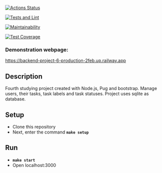 [![Actions Status](https://github.com/Blazelip/backend-project-6/workflows/hexlet-check/badge.svg)](https://github.com/Blazelip/backend-project-6/actions)

[![Tests and Lint](https://github.com/Blazelip/backend-project-6/actions/workflows/nodejs.yml/badge.svg)](https://github.com/Blazelip/backend-project-6/actions)

[![Maintainability](https://api.codeclimate.com/v1/badges/00182bbabf071b072af7/maintainability)](https://codeclimate.com/github/Blazelip/backend-project-6/maintainability)

[![Test Coverage](https://api.codeclimate.com/v1/badges/00182bbabf071b072af7/test_coverage)](https://codeclimate.com/github/Blazelip/backend-project-6/test_coverage)

### Demonstration webpage:
https://backend-project-6-production-2feb.up.railway.app

## Description
Fourth studying project created with Node.js, Pug and bootstrap.
Manage users, their tasks, task labels and task statuses. 
Project uses sqlite as database.

## Setup
- Clone this repository
- Next, enter the command **`make setup`**

## Run
-  **`make start`**
- Open localhost:3000

